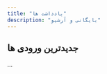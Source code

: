 ```yaml
---
title: "یادداشت ها"
description: "بایگانی و آرشیو"
---
```


## جدیدترین ورودی ها

...<LazyPostArchives path="/notes/"/>
